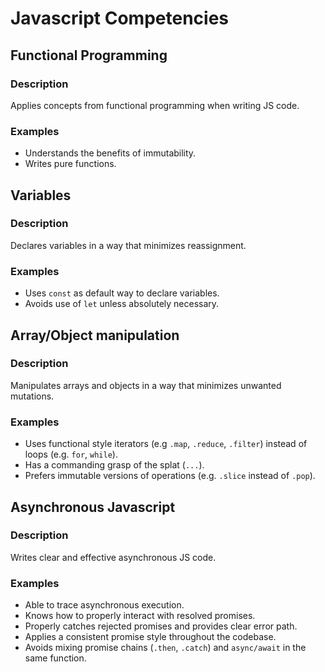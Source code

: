 # Javascript Competencies

## Functional Programming

### Description

Applies concepts from functional programming when writing JS code.

### Examples

- Understands the benefits of immutability.
- Writes pure functions.

## Variables

### Description

Declares variables in a way that minimizes reassignment.

### Examples

- Uses `const` as default way to declare variables.
- Avoids use of `let` unless absolutely necessary.

## Array/Object manipulation

### Description

Manipulates arrays and objects in a way that minimizes unwanted mutations.

### Examples

- Uses functional style iterators (e.g `.map`, `.reduce`, `.filter`) instead of loops (e.g. `for`, `while`).
- Has a commanding grasp of the splat (`...`).
- Prefers immutable versions of operations (e.g. `.slice` instead of `.pop`).

## Asynchronous Javascript

### Description

Writes clear and effective asynchronous JS code.

### Examples

- Able to trace asynchronous execution.
- Knows how to properly interact with resolved promises.
- Properly catches rejected promises and provides clear error path.
- Applies a consistent promise style throughout the codebase.
- Avoids mixing promise chains (`.then`, `.catch`) and `async/await` in the same function.
